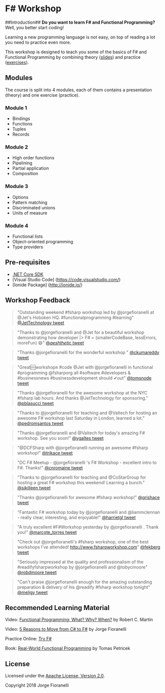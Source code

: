 F# Workshop
==============

##Introduction##
**Do you want to learn F# and Functional Programming?** Well, you better start coding!

Learning a new programming language is not easy, on top of reading a lot you need to practice even more.

This workshop is designed to teach you some of the basics of F# and Functional Programming by combining theory ([slides](https://github.com/jorgef/fsharpworkshop/raw/master/FSharpWorkshop_Slides.pptx)) and practice ([exercises](https://github.com/jorgef/fsharpworkshop/raw/master/FSharpWorkshop_Exercises.pdf)).

## Modules

The course is split into 4 modules, each of them contains a presentation (theory) and one exercise (practice).

### Module 1
- Bindings
- Functions
- Tuples
- Records

### Module 2
- High order functions
- Pipelining
- Partial application
- Composition

### Module 3
- Options
- Pattern matching
- Discriminated unions
- Units of measure

### Module 4
- Functional lists
- Object-oriented programming
- Type providers


## Pre-requisites

- [.NET Core SDK](https://www.microsoft.com/net/download)
- [Visual Studio Code] (https://code.visualstudio.com/)
- [Ionide Package] (http://ionide.io/)


## Workshop Feedback ##

> "Outstanding weekend #fsharp workshop led by @jorgefioranelli at @Jet's Hoboken HQ. #functionalprogramming #learning" [@JetTechnology tweet](https://twitter.com/JetTechnology/status/931957480258752513)

> "Thanks to @jorgefioranelli and @Jet for a beautiful workshop demonstrating how developer |> F# = (smallerCodeBase, lessErrors, moreFun) 😄" [@_aeshthetic_ tweet](https://twitter.com/_aeshthetic_/status/932130801612935168)

> "Thanks @jorgefioranelli for the wonderful workshop " [@ckumareddy tweet](https://twitter.com/ckumareddy/status/931944429237231623)

> "Great🆒workshop🔛 #code @Jet with @jorgefioranelli in functional #programming @fsharporg all #software #developers & #businessnews #businessdevelopment should ✔out" [@tomsnode tweet](https://twitter.com/tomsnode/status/931983517067640833)

> "Thanks @jorgefioranelli for the awesome workshop at the NYC #fsharp lab hours. And thanks @JetTechnology for sponsoring." [@pblasucci tweet](https://twitter.com/pblasucci/status/734139405301075969)

> "Thanks to @jorgefioranelli for teaching and @Valtech for hosting an awesome F# workshop last Saturday in London, learned a lot." [@pedromsantos tweet](https://twitter.com/pedromsantos/status/716903753442586624)

> "Thanks @jorgefioranelli and @Valtech for today's amazing F# workshop. See you soon!" [@vgaltes tweet](https://twitter.com/vgaltes/status/716339992860164096)

> "@DCFSharp with @jorgefioranelli running an awesome #fsharp workshop!" [@trikace tweet](https://twitter.com/TRikace/status/708679222441725953)

> "DC F# Meetup - @jorgefioranelli 's F# Workshop - excellent intro to F#.  Thanks!" [@cnromaine tweet](https://twitter.com/cnromaine/status/709380386124656641)

> "Thanks to @jorgefioranelli for teaching and @CoStarGroup for hosting a great F# workshop this weekend! Learning a bunch." [@sjkilleen tweet](https://twitter.com/sjkilleen/status/708716443660111873)

> "Thanks @jorgefioranelli for awesome #fsharp workshop!" [@grishace tweet](https://twitter.com/grishace/status/696073536595718144)

> "Fantastic F# workshop today by @jorgefioranelli and @liammclennan - really clear, interesting, and enjoyable!" [@harrietgl tweet](https://twitter.com/harrietgl/status/600872399538532352)

> "A truly excellent #F#Workshop yesterday by @jorgefioranelli . Thank you!" [@marcote_torres tweet](https://twitter.com/marcote_torres/status/598842148927201280)

> "Check out @jorgefioranelli's #fsharp workshop, one of the best workshops I've attended! http://www.fsharpworkshop.com" [@fekberg tweet](https://twitter.com/fekberg/status/563477575230431234)

> "Seriously impressed at the quality and professionalism of the #readifyfsharpworkshop by @jorgefioranelli and @tobycmoore" [@robdmoore tweet](https://twitter.com/robdmoore/status/532522727941218304)

> "Can't praise @jorgefioranelli enough for the amazing outstanding preparation & delivery of his @readify #fsharp workshop tonight" [@meligy tweet](https://twitter.com/Meligy/status/514382840520138753)


## Recommended Learning Material ##

Video: [Functional Programming: What? Why? When?](https://vimeo.com/97514630) by Robert C. Martin 

Video: [5 Reasons to Move from C# to F#](https://www.youtube.com/embed/-0BB3lU_qr4) by Jorge Fioranelli

Practice Online: [Try F#](http://www.tryfsharp.org)

Book: [Real-World Functional Programming](http://www.manning.com/petricek/) by Tomas Petricek

## License ##
Licensed under the [Apache License, Version 2.0](http://www.apache.org/licenses/LICENSE-2.0).

Copyright 2018 Jorge Fioranelli
